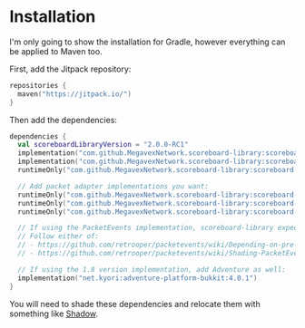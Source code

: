 # Installation

I'm only going to show the installation for Gradle, however everything can be applied to Maven too.

First, add the Jitpack repository:

```kotlin
repositories {
  maven("https://jitpack.io/")
}
```

Then add the dependencies:

```kotlin
dependencies {
  val scoreboardLibraryVersion = "2.0.0-RC1"
  implementation("com.github.MegavexNetwork.scoreboard-library:scoreboard-library-api:$scoreboardLibraryVersion")
  implementation("com.github.MegavexNetwork.scoreboard-library:scoreboard-library-extra-kotlin:$scoreboardLibraryVersion") // If using Kotlin
  runtimeOnly("com.github.MegavexNetwork.scoreboard-library:scoreboard-library-implementation:$scoreboardLibraryVersion")

  // Add packet adapter implementations you want:
  runtimeOnly("com.github.MegavexNetwork.scoreboard-library:scoreboard-library-v1_8_R3:$scoreboardLibraryVersion")
  runtimeOnly("com.github.MegavexNetwork.scoreboard-library:scoreboard-library-v1_19_R2:$scoreboardLibraryVersion")
  runtimeOnly("com.github.MegavexNetwork.scoreboard-library:scoreboard-library-packetevents:$scoreboardLibraryVersion")

  // If using the PacketEvents implementation, scoreboard-library expects PacketEvents to be in the classpath.
  // Follow either of:
  // - https://github.com/retrooper/packetevents/wiki/Depending-on-pre-built-PacketEvents
  // - https://github.com/retrooper/packetevents/wiki/Shading-PacketEvents

  // If using the 1.8 version implementation, add Adventure as well:
  implementation("net.kyori:adventure-platform-bukkit:4.0.1")
}
```

You will need to shade these dependencies and relocate them with something
like [Shadow](https://imperceptiblethoughts.com/shadow/).
